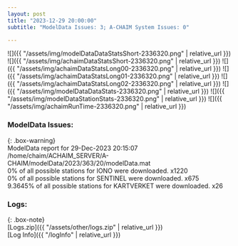 ```yaml
---
layout: post
title: "2023-12-29 20:00:00"
subtitle: "ModelData Issues: 3; A-CHAIM System Issues: 0"

---
```


![]({{ "/assets/img/modelDataDataStatsShort-2336320.png" | relative_url }})
![]({{ "/assets/img/achaimDataStatsShort-2336320.png" | relative_url }})
![]({{ "/assets/img/achaimDataStatsLong00-2336320.png" | relative_url }})
![]({{ "/assets/img/achaimDataStatsLong01-2336320.png" | relative_url }})
![]({{ "/assets/img/achaimDataStatsLong02-2336320.png" | relative_url }})
![]({{ "/assets/img/modelDataDataStats-2336320.png" | relative_url }})
![]({{ "/assets/img/modelDataStationStats-2336320.png" | relative_url }})
![]({{ "/assets/img/achaimRunTime-2336320.png" | relative_url }})


### ModelData Issues:  
  
{: .box-warning}  
 ModelData report for 29-Dec-2023 20:15:07   
 /home/chaim/ACHAIM_SERVER/A-CHAIM/modelData/2023/363/20/modelData.mat   
 0% of all possible stations for IONO were downloaded. x1220   
 0% of all possible stations for SENTINEL were downloaded. x675   
 9.3645% of all possible stations for KARTVERKET were downloaded. x26   
  


### Logs:  
  
{: .box-note}  
[Logs.zip]({{ "/assets/other/logs.zip" | relative_url }})  
[Log Info]({{ "/logInfo" | relative_url }})  
